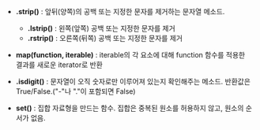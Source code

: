 - **.strip()** : 앞뒤(양쪽)의 공백 또는 지정한 문자를 제거하는 문자열 메소드.
  - **.lstrip()** : 왼쪽(앞쪽) 공백 또는 지정한 문자를 제거
  - **.rstrip()** : 오른쪽(뒤쪽) 공백 또는 지정한 문자를 제거

- **map(function, iterable)** : iterable의 각 요소에 대해 function 함수를 적용한 결과를 새로운 iterator로 반환
  
- **.isdigit()** : 문자열이 오직 숫자로만 이루어져 있는지 확인해주는 메소드. 반환값은 True/False.("-"나 "."이 포함되면 False)

- **set()** : 집합 자료형을 만드는 함수. 집합은 중복된 원소를 허용하지 않고, 원소의 순서가 없음.

